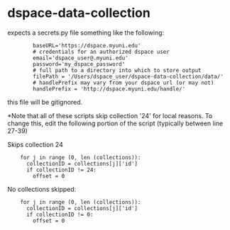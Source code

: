 # dspace-data-collection

expects a secrets.py file something like the following:
```
        baseURL='https://dspace.myuni.edu'
        # credentials for an authorized dspace user
        email='dspace_user@.myuni.edu'
        password='my_dspace_password'
        # full path to a directory into which to store output
        filePath = '/Users/dspace_user/dspace-data-collection/data/'
        # handlePrefix may vary from your dspace url (or may not)
        handlePrefix = 'http://dspace.myuni.edu/handle/'
```
this file will be gitignored.

*Note that all of these scripts skip collection '24' for local reasons. To change this, edit the following portion of the script (typically between line 27-39)

Skips collection 24 

        for j in range (0, len (collections)):
          collectionID = collections[j]['id']
          if collectionID != 24:
            offset = 0
            
No collections skipped:

        for j in range (0, len (collections)):
          collectionID = collections[j]['id']
          if collectionID != 0:
            offset = 0
